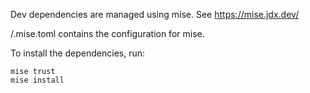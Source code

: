 Dev dependencies are managed using mise. See https://mise.jdx.dev/

/.mise.toml contains the configuration for mise.

To install the dependencies, run:

```
mise trust
mise install
```
